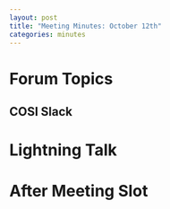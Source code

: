 ```yaml
---
layout: post
title: "Meeting Minutes: October 12th"
categories: minutes
---
```


# Forum Topics

## COSI Slack
# Lightning Talk



# After Meeting Slot
